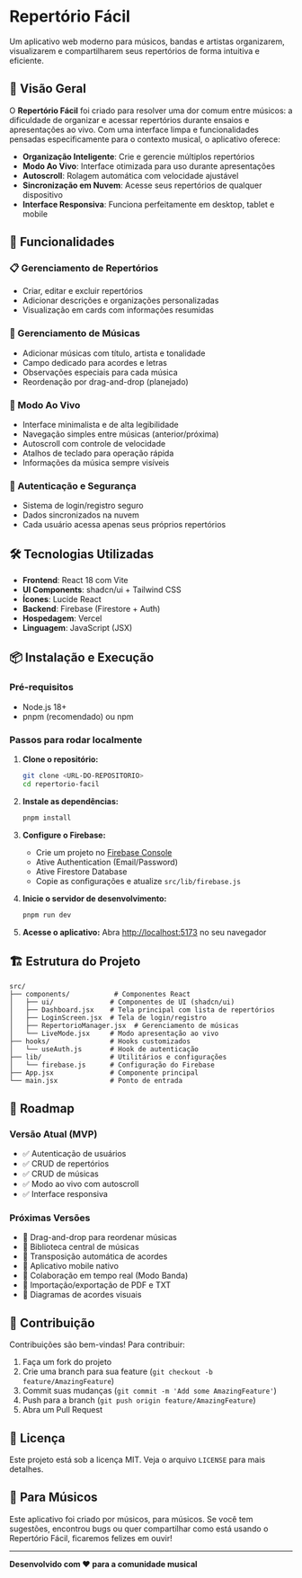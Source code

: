 # Repertório Fácil

Um aplicativo web moderno para músicos, bandas e artistas organizarem, visualizarem e compartilharem seus repertórios de forma intuitiva e eficiente.

## 🎵 Visão Geral

O **Repertório Fácil** foi criado para resolver uma dor comum entre músicos: a dificuldade de organizar e acessar repertórios durante ensaios e apresentações ao vivo. Com uma interface limpa e funcionalidades pensadas especificamente para o contexto musical, o aplicativo oferece:

- **Organização Inteligente**: Crie e gerencie múltiplos repertórios
- **Modo Ao Vivo**: Interface otimizada para uso durante apresentações
- **Autoscroll**: Rolagem automática com velocidade ajustável
- **Sincronização em Nuvem**: Acesse seus repertórios de qualquer dispositivo
- **Interface Responsiva**: Funciona perfeitamente em desktop, tablet e mobile

## 🚀 Funcionalidades

### 📋 Gerenciamento de Repertórios
- Criar, editar e excluir repertórios
- Adicionar descrições e organizações personalizadas
- Visualização em cards com informações resumidas

### 🎼 Gerenciamento de Músicas
- Adicionar músicas com título, artista e tonalidade
- Campo dedicado para acordes e letras
- Observações especiais para cada música
- Reordenação por drag-and-drop (planejado)

### 🎤 Modo Ao Vivo
- Interface minimalista e de alta legibilidade
- Navegação simples entre músicas (anterior/próxima)
- Autoscroll com controle de velocidade
- Atalhos de teclado para operação rápida
- Informações da música sempre visíveis

### 🔐 Autenticação e Segurança
- Sistema de login/registro seguro
- Dados sincronizados na nuvem
- Cada usuário acessa apenas seus próprios repertórios

## 🛠️ Tecnologias Utilizadas

- **Frontend**: React 18 com Vite
- **UI Components**: shadcn/ui + Tailwind CSS
- **Ícones**: Lucide React
- **Backend**: Firebase (Firestore + Auth)
- **Hospedagem**: Vercel
- **Linguagem**: JavaScript (JSX)

## 📦 Instalação e Execução

### Pré-requisitos
- Node.js 18+ 
- pnpm (recomendado) ou npm

### Passos para rodar localmente

1. **Clone o repositório:**
   ```bash
   git clone <URL-DO-REPOSITORIO>
   cd repertorio-facil
   ```

2. **Instale as dependências:**
   ```bash
   pnpm install
   ```

3. **Configure o Firebase:**
   - Crie um projeto no [Firebase Console](https://console.firebase.google.com)
   - Ative Authentication (Email/Password)
   - Ative Firestore Database
   - Copie as configurações e atualize `src/lib/firebase.js`

4. **Inicie o servidor de desenvolvimento:**
   ```bash
   pnpm run dev
   ```

5. **Acesse o aplicativo:**
   Abra [http://localhost:5173](http://localhost:5173) no seu navegador

## 🏗️ Estrutura do Projeto

```
src/
├── components/           # Componentes React
│   ├── ui/              # Componentes de UI (shadcn/ui)
│   ├── Dashboard.jsx    # Tela principal com lista de repertórios
│   ├── LoginScreen.jsx  # Tela de login/registro
│   ├── RepertorioManager.jsx  # Gerenciamento de músicas
│   └── LiveMode.jsx     # Modo apresentação ao vivo
├── hooks/               # Hooks customizados
│   └── useAuth.js       # Hook de autenticação
├── lib/                 # Utilitários e configurações
│   └── firebase.js      # Configuração do Firebase
├── App.jsx              # Componente principal
└── main.jsx             # Ponto de entrada
```

## 🎯 Roadmap

### Versão Atual (MVP)
- ✅ Autenticação de usuários
- ✅ CRUD de repertórios
- ✅ CRUD de músicas
- ✅ Modo ao vivo com autoscroll
- ✅ Interface responsiva

### Próximas Versões
- 🔄 Drag-and-drop para reordenar músicas
- 🎵 Biblioteca central de músicas
- 🎼 Transposição automática de acordes
- 📱 Aplicativo mobile nativo
- 👥 Colaboração em tempo real (Modo Banda)
- 📄 Importação/exportação de PDF e TXT
- 🎸 Diagramas de acordes visuais

## 🤝 Contribuição

Contribuições são bem-vindas! Para contribuir:

1. Faça um fork do projeto
2. Crie uma branch para sua feature (`git checkout -b feature/AmazingFeature`)
3. Commit suas mudanças (`git commit -m 'Add some AmazingFeature'`)
4. Push para a branch (`git push origin feature/AmazingFeature`)
5. Abra um Pull Request

## 📄 Licença

Este projeto está sob a licença MIT. Veja o arquivo `LICENSE` para mais detalhes.

## 🎵 Para Músicos

Este aplicativo foi criado por músicos, para músicos. Se você tem sugestões, encontrou bugs ou quer compartilhar como está usando o Repertório Fácil, ficaremos felizes em ouvir!

---

**Desenvolvido com ❤️ para a comunidade musical**
